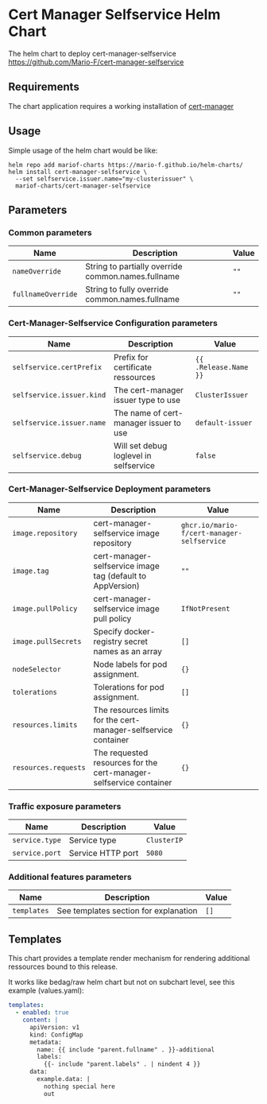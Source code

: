 # Cert Manager Selfservice Helm Chart

The helm chart to deploy cert-manager-selfservice <https://github.com/Mario-F/cert-manager-selfservice>

## Requirements

The chart application requires a working installation of [cert-manager](https://cert-manager.io/)

## Usage

Simple usage of the helm chart would be like:

```shell
helm repo add mariof-charts https://mario-f.github.io/helm-charts/
helm install cert-manager-selfservice \
  --set selfservice.issuer.name="my-clusterissuer" \
  mariof-charts/cert-manager-selfservice
```

## Parameters

### Common parameters

| Name               | Description                                        | Value |
| ------------------ | -------------------------------------------------- | ----- |
| `nameOverride`     | String to partially override common.names.fullname | `""`  |
| `fullnameOverride` | String to fully override common.names.fullname     | `""`  |

### Cert-Manager-Selfservice Configuration parameters

| Name                      | Description                            | Value                 |
| ------------------------- | -------------------------------------- | --------------------- |
| `selfservice.certPrefix`  | Prefix for certificate ressources      | `{{ .Release.Name }}` |
| `selfservice.issuer.kind` | The cert-manager issuer type to use    | `ClusterIssuer`       |
| `selfservice.issuer.name` | The name of cert-manager issuer to use | `default-issuer`      |
| `selfservice.debug`       | Will set debug loglevel in selfservice | `false`               |

### Cert-Manager-Selfservice Deployment parameters

| Name                 | Description                                                        | Value                                      |
| -------------------- | ------------------------------------------------------------------ | ------------------------------------------ |
| `image.repository`   | cert-manager-selfservice image repository                          | `ghcr.io/mario-f/cert-manager-selfservice` |
| `image.tag`          | cert-manager-selfservice image tag (default to AppVersion)         | `""`                                       |
| `image.pullPolicy`   | cert-manager-selfservice image pull policy                         | `IfNotPresent`                             |
| `image.pullSecrets`  | Specify docker-registry secret names as an array                   | `[]`                                       |
| `nodeSelector`       | Node labels for pod assignment.                                    | `{}`                                       |
| `tolerations`        | Tolerations for pod assignment.                                    | `[]`                                       |
| `resources.limits`   | The resources limits for the cert-manager-selfservice container    | `{}`                                       |
| `resources.requests` | The requested resources for the cert-manager-selfservice container | `{}`                                       |

### Traffic exposure parameters

| Name           | Description       | Value       |
| -------------- | ----------------- | ----------- |
| `service.type` | Service type      | `ClusterIP` |
| `service.port` | Service HTTP port | `5080`      |

### Additional features parameters

| Name        | Description                           | Value |
| ----------- | ------------------------------------- | ----- |
| `templates` | See templates section for explanation | `[]`  |

## Templates

This chart provides a template render mechanism for rendering additional ressources bound to this release.

It works like bedag/raw helm chart but not on subchart level, see this example (values.yaml):

```yaml
templates:
  - enabled: true
    content: |
      apiVersion: v1
      kind: ConfigMap
      metadata:
        name: {{ include "parent.fullname" . }}-additional
        labels:
          {{- include "parent.labels" . | nindent 4 }}
      data:
        example.data: |
          nothing special here
          out
```
